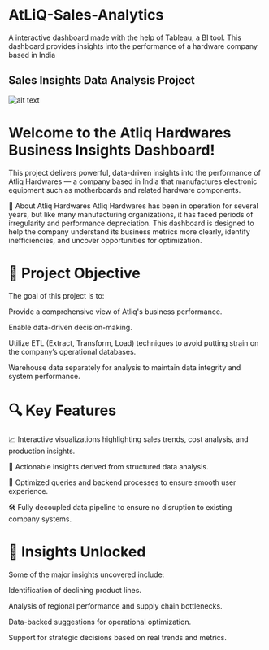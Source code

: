 # AtLiQ-Sales-Analytics
A interactive dashboard made with the help of Tableau, a BI tool. This dashboard provides insights into the performance of a hardware company based in India


## Sales Insights Data Analysis Project

![alt text](https://github.com/user-attachments/assets/8a55c7e6-08f7-4877-b31a-8d483e771551)


# Welcome to the Atliq Hardwares Business Insights Dashboard!
This project delivers powerful, data-driven insights into the performance of Atliq Hardwares — a company based in India that manufactures electronic equipment such as motherboards and related hardware components.

🏢 About Atliq Hardwares
Atliq Hardwares has been in operation for several years, but like many manufacturing organizations, it has faced periods of irregularity and performance depreciation. This dashboard is designed to help the company understand its business metrics more clearly, identify inefficiencies, and uncover opportunities for optimization.

# 📌 Project Objective
The goal of this project is to:

Provide a comprehensive view of Atliq's business performance.

Enable data-driven decision-making.

Utilize ETL (Extract, Transform, Load) techniques to avoid putting strain on the company’s operational databases.

Warehouse data separately for analysis to maintain data integrity and system performance.

# 🔍 Key Features
📈 Interactive visualizations highlighting sales trends, cost analysis, and production insights.

🧠 Actionable insights derived from structured data analysis.

🚀 Optimized queries and backend processes to ensure smooth user experience.

🛠️ Fully decoupled data pipeline to ensure no disruption to existing company systems.

# 🧠 Insights Unlocked
Some of the major insights uncovered include:

Identification of declining product lines.

Analysis of regional performance and supply chain bottlenecks.

Data-backed suggestions for operational optimization.

Support for strategic decisions based on real trends and metrics.





